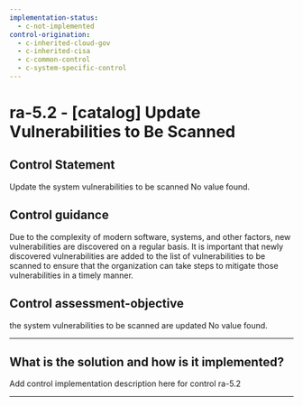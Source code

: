 ```yaml
---
implementation-status:
  - c-not-implemented
control-origination:
  - c-inherited-cloud-gov
  - c-inherited-cisa
  - c-common-control
  - c-system-specific-control
---
```


# ra-5.2 - \[catalog\] Update Vulnerabilities to Be Scanned

## Control Statement

Update the system vulnerabilities to be scanned No value found.

## Control guidance

Due to the complexity of modern software, systems, and other factors, new vulnerabilities are discovered on a regular basis. It is important that newly discovered vulnerabilities are added to the list of vulnerabilities to be scanned to ensure that the organization can take steps to mitigate those vulnerabilities in a timely manner.

## Control assessment-objective

the system vulnerabilities to be scanned are updated No value found.

______________________________________________________________________

## What is the solution and how is it implemented?

Add control implementation description here for control ra-5.2

______________________________________________________________________
